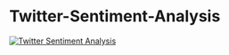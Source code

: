 # Twitter-Sentiment-Analysis

[![Twitter Sentiment Analysis](http://img.youtube.com/vi/EI3aFmja6js/0.jpg)](http://www.youtube.com/watch?v=EI3aFmja6js "Twitter Sentiment Analysis")
